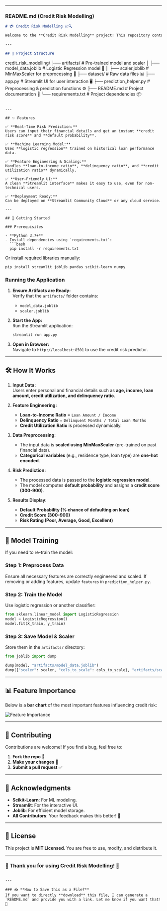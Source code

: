 
---

### **README.md (Credit Risk Modelling)**
```markdown
# 💳 Credit Risk Modelling 📈🔍

Welcome to the **Credit Risk Modelling** project! This repository contains a **machine learning model** that predicts the risk of loan default based on user-provided financial data. The project integrates **logistic regression**, **feature engineering**, and **data preprocessing** into a **Streamlit-powered UI** for real-time risk assessment.

---

## 📂 Project Structure

```
credit_risk_modelling/
├── artifacts/                           # Pre-trained model and scaler
│   ├── model_data.joblib                # Logistic Regression model 🎯
│   ├── scaler.joblib                     # MinMaxScaler for preprocessing 🚀
├── dataset/                              # Raw data files 📊
├── app.py                                # Streamlit UI for user interaction 🖥️
├── prediction_helper.py                  # Preprocessing & prediction functions ⚙️
├── README.md                             # Project documentation 📖
└── requirements.txt                      # Project dependencies 📦
```

---

## ✨ Features

✅ **Real-Time Risk Prediction:**  
Users can input their financial details and get an instant **credit risk score** and **default probability**.

✅ **Machine Learning Model:**  
Uses **logistic regression** trained on historical loan performance data.

✅ **Feature Engineering & Scaling:**  
Handles **loan-to-income ratio**, **delinquency ratio**, and **credit utilization ratio** dynamically.

✅ **User-Friendly UI:**  
A clean **Streamlit interface** makes it easy to use, even for non-technical users.

✅ **Deployment Ready:**  
Can be deployed on **Streamlit Community Cloud** or any cloud service.

---

## 🚀 Getting Started

### Prerequisites

- **Python 3.7+**
- Install dependencies using `requirements.txt`:
  ```bash
  pip install -r requirements.txt
  ```
  
  Or install required libraries manually:
  ```bash
  pip install streamlit joblib pandas scikit-learn numpy
  ```

### Running the Application

1. **Ensure Artifacts are Ready:**  
   Verify that the `artifacts/` folder contains:
   - `model_data.joblib`
   - `scaler.joblib`

2. **Start the App:**  
   Run the Streamlit application:
   ```bash
   streamlit run app.py
   ```

3. **Open in Browser:**  
   Navigate to `http://localhost:8501` to use the credit risk predictor.

---

## 🛠️ How It Works

1. **Input Data:**  
   Users enter personal and financial details such as **age, income, loan amount, credit utilization, and delinquency ratio**.

2. **Feature Engineering:**  
   - **Loan-to-Income Ratio** = `Loan Amount / Income`
   - **Delinquency Ratio** = `Delinquent Months / Total Loan Months`
   - **Credit Utilization Ratio** is processed dynamically.

3. **Data Preprocessing:**  
   - The input data is **scaled using MinMaxScaler** (pre-trained on past financial data).
   - **Categorical variables** (e.g., residence type, loan type) are **one-hot encoded**.

4. **Risk Prediction:**  
   - The processed data is passed to the **logistic regression model**.
   - The model computes **default probability** and assigns a **credit score (300-900)**.

5. **Results Display:**  
   - **Default Probability (% chance of defaulting on loan)**
   - **Credit Score (300-900)**
   - **Risk Rating (Poor, Average, Good, Excellent)**

---

## 🔬 Model Training

If you need to re-train the model:

### **Step 1: Preprocess Data**
Ensure all necessary features are correctly engineered and scaled. If removing or adding features, update `features` in `prediction_helper.py`.

### **Step 2: Train the Model**
Use logistic regression or another classifier:

```python
from sklearn.linear_model import LogisticRegression
model = LogisticRegression()
model.fit(X_train, y_train)
```

### **Step 3: Save Model & Scaler**
Store them in the `artifacts/` directory:

```python
from joblib import dump

dump(model, "artifacts/model_data.joblib")
dump({"scaler": scaler, "cols_to_scale": cols_to_scale}, "artifacts/scaler.joblib")
```

---

## 📊 Feature Importance

Below is a **bar chart** of the most important features influencing credit risk:

![Feature Importance](artifacts/feature_importance.png)

---

## 🤝 Contributing

Contributions are welcome! If you find a bug, feel free to:

1. **Fork the repo** 🍴
2. **Make your changes** 🔧
3. **Submit a pull request** ✅

---

## 🙏 Acknowledgments

- **Scikit-Learn**: For ML modeling.
- **Streamlit**: For the interactive UI.
- **Joblib**: For efficient model storage.
- **All Contributors**: Your feedback makes this better! 🚀

---

## 📜 License

This project is **MIT Licensed**. You are free to use, modify, and distribute it.

---

### 🎉 Thank you for using **Credit Risk Modelling**! 🚀
```

---

### 📥 **How to Save this as a File?**
If you want to directly **download** this file, I can generate a `README.md` and provide you with a link. Let me know if you want that! 🚀